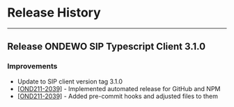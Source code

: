 # Release History
*****************

## Release ONDEWO SIP Typescript Client 3.1.0

### Improvements
 * Update to SIP client version tag 3.1.0
 * [[OND211-2039]](https://ondewo.atlassian.net/browse/OND211-2039) - Implemented automated release for GitHub and NPM
 * [[OND211-2039]](https://ondewo.atlassian.net/browse/OND211-2039) - Added pre-commit hooks and adjusted files to them

